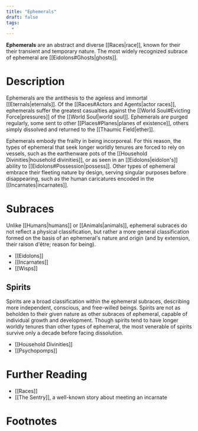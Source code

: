 ```yaml
---
title: "Ephemerals"
draft: false
tags:
  - 
---
```


**Ephemerals** are an abstract and diverse [[Races|race]], known for their their transient and temporary nature. The most widely recognized subrace of ephemeral are [[Eidolons#Ghosts|ghosts]].

# Description
Ephemerals are the antithesis to the ageless and immortal [[Eternals|eternals]]. Of the [[Races#Actors and Agents|actor races]], ephemerals suffer the greatest casualties against the [[World Soul#Evicting Force|pressures]] of the [[World Soul|world soul]]. Ephemerals are purged regularly, some sent to other [[Places#Planes|planes of existence]], others simply dissolved and returned to the [[Thaumic Field|ether]]. 

Ephemerals embody the frailty in being incorporeal. For this reason, the types of ephemeral that seek longer worldly tenures are forced to rely on vessels, such as the earthenware pots of the [[Household Divinities|household divinities]], or as seen in an [[Eidolons|eidolon's]] ability to [[Eidolons#Possession|possess]]. Other types of ephemeral embrace their fleeting nature by design, serving singular purposes before disappearing, such as the human caricatures encoded in the [[Incarnates|incarnates]].

# Subraces
Unlike [[Humans|humans]] or [[Animals|animals]], ephemeral subraces do not reflect a physical classification, but rather a more general classification formed on the basis of an ephemeral's nature and origin (and by extension, their raison d'être; reason for being). 

- [[Eidolons]]
- [[Incarnates]]
- [[Wisps]]

## Spirits
Spirits are a broad classification within the ephemeral subraces, describing more independent, conscious, and free-willed beings. Spirits are not as beholden to their given nature as other subraces of ephemeral, capable of individual growth and development. Though spirits tend to have longer worldly tenures than other types of ephemeral, the most venerable of spirits survive only a decade before facing dissolution.

- [[Household Divinities]]
- [[Psychopomps]]

# Further Reading
- [[Races]]
- [[The Sentry]], a well-known story about meeting an incarnate

# Footnotes